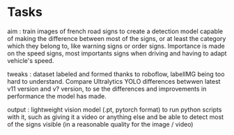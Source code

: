 # Tasks

aim : train images of french road signs to create a detection model capable of making the difference between most of the signs, or at least the category which they belong to, like warning signs or order signs. Importance is made on the speed signs, most importants signs when driving and having to adapt vehicle's speed.

tweaks : dataset labeled and formed thanks to roboflow, labelIMG being too hard to understand. Compare Ultralytics YOLO differences betwwen latest v11 version and v? version, to se the differences and improvements in performance the model has made.

output : lightweight vision model (.pt, pytorch format) to run python scripts with it, such as giving it a video or anything else and be able to detect most of the signs visible (in a reasonable quality for the image / video)
